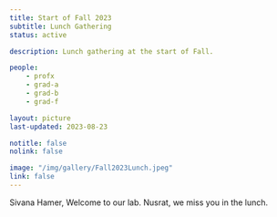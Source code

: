 ```yaml
---
title: Start of Fall 2023
subtitle: Lunch Gathering
status: active

description: Lunch gathering at the start of Fall.

people:
    - profx
    - grad-a
    - grad-b
    - grad-f

layout: picture
last-updated: 2023-08-23

notitle: false
nolink: false 

image: "/img/gallery/Fall2023Lunch.jpeg"
link: false
---
```


Sivana Hamer, Welcome to our lab. Nusrat, we miss you in the lunch.
